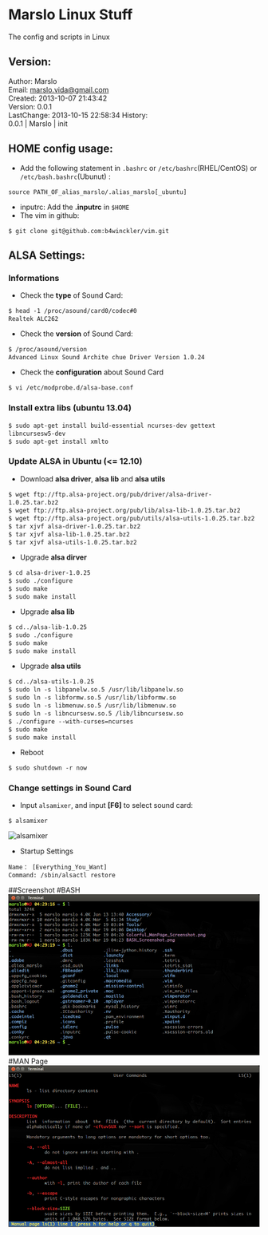 Marslo Linux Stuff
==================
The config and scripts in Linux

## Version:
Author: Marslo   
Email: marslo.vida@gmail.com   
Created: 2013-10-07 21:43:42   
Version: 0.0.1   
LastChange: 2013-10-15 22:58:34
History:   
        0.0.1 | Marslo | init   

## HOME config usage:
- Add the following statement in `.bashrc` or `/etc/bashrc`(RHEL/CentOS) or `/etc/bash.bashrc`(Ubunut) :
<pre><code>source PATH_OF_alias_marslo/.alias_marslo[_ubuntu]
</code></pre>
- inputrc:
    Add the **.inputrc** in `$HOME`
- The vim in github: 
<pre><code>$ git clone git@github.com:b4winckler/vim.git
</code></pre>

## ALSA Settings:
### Informations
- Check the **type** of Sound Card:
<pre><code>$ head -1 /proc/asound/card0/codec#0
Realtek ALC262
</code></pre>
- Check the **version** of Sound Card:
<pre><code>$ /proc/asound/version
Advanced Linux Sound Archite chue Driver Version 1.0.24
</code></pre>
- Check the **configuration** about Sound Card
<pre><code>$ vi /etc/modprobe.d/alsa-base.conf</code></pre>

### Install extra libs (ubuntu 13.04)
<pre><code>$ sudo apt-get install build-essential ncurses-dev gettext  libncursesw5-dev
$ sudo apt-get install xmlto
</code></pre>

### Update ALSA in Ubuntu (<= 12.10)
- Download **alsa driver**, **alsa lib** and **alsa utils**
<pre><code>$ wget ftp://ftp.alsa-project.org/pub/driver/alsa-driver-1.0.25.tar.bz2
$ wget ftp://ftp.alsa-project.org/pub/lib/alsa-lib-1.0.25.tar.bz2
$ wget ftp://ftp.alsa-project.org/pub/utils/alsa-utils-1.0.25.tar.bz2
$ tar xjvf alsa-driver-1.0.25.tar.bz2
$ tar xjvf alsa-lib-1.0.25.tar.bz2
$ tar xjvf alsa-utils-1.0.25.tar.bz2
</code></pre>
- Upgrade **alsa dirver**
<pre><code>$ cd alsa-driver-1.0.25
$ sudo ./configure
$ sudo make
$ sudo make install
</code></pre>
- Upgrade **alsa lib**
<pre><code>$ cd../alsa-lib-1.0.25
$ sudo ./configure
$ sudo make
$ sudo make install
</code></pre>
- Upgrade **alsa utils**
<pre><code>$ cd../alsa-utils-1.0.25
$ sudo ln -s libpanelw.so.5 /usr/lib/libpanelw.so
$ sudo ln -s libformw.so.5 /usr/lib/libformw.so
$ sudo ln -s libmenuw.so.5 /usr/lib/libmenuw.so
$ sudo ln -s libncursesw.so.5 /lib/libncursesw.so
$ ./configure --with-curses=ncurses
$ sudo make
$ sudo make install
</code></pre>
- Reboot
<pre><code>$ sudo shutdown -r now </code></pre>

### Change settings in Sound Card
- Input `alsamixer`, and input **[F6]** to select sound card:
<pre><code>$ alsamixer</code></pre>
![alsamixer](https://github.com/woainvzu/MarsloLinuxStuff/blob/master/Screenshots/alsamixer.png?raw=true)
- Startup Settings
<pre><code>Name： [Everything_You_Want]
Command: /sbin/alsactl restore
</code></pre>

##Screenshot
#BASH
![BASH](https://github.com/woainvzu/BASH_Aalias_Marslo/blob/master/Screenshots/BASH_Screenshot.png?raw=true)
#MAN Page
![MAN_PAGE](https://github.com/woainvzu/BASH_Aalias_Marslo/blob/master/Screenshots/Colorful_ManPage_Screenshot.png?raw=true)
